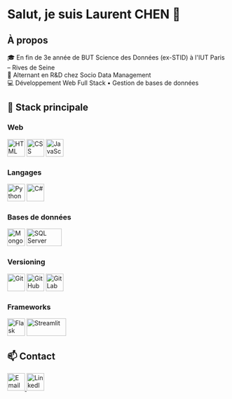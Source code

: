 # Salut, je suis Laurent CHEN 👋


## À propos

🎓 En fin de 3e année de BUT Science des Données (ex-STID) à l'IUT Paris – Rives de Seine  
💼 Alternant en R&D chez Socio Data Management  
💻 Développement Web Full Stack • Gestion de bases de données


## 🔧 Stack principale

### Web
<p align="left">
  <img src="https://cdn.jsdelivr.net/gh/devicons/devicon/icons/html5/html5-original.svg" title="HTML" alt="HTML" width="40" height="40"/>
  <img src="https://cdn.jsdelivr.net/gh/devicons/devicon/icons/css3/css3-original.svg" title="CSS" alt="CSS" width="40" height="40"/>
  <img src="https://cdn.jsdelivr.net/gh/devicons/devicon/icons/javascript/javascript-original.svg" title="JavaScript" alt="JavaScript" width="40" height="40"/>
</p>

### Langages
<p align="left">
  <img src="https://cdn.jsdelivr.net/gh/devicons/devicon/icons/python/python-original.svg" title="Python" alt="Python" width="40" height="40"/>
  <img src="https://cdn.jsdelivr.net/gh/devicons/devicon/icons/csharp/csharp-original.svg" title="C#" alt="C#" width="40" height="40"/>
</p>

### Bases de données
<p align="left">
  <img src="https://cdn.jsdelivr.net/gh/devicons/devicon/icons/mongodb/mongodb-original.svg" title="MongoDB" alt="MongoDB" width="40" height="40"/>
  <img src="https://upload.wikimedia.org/wikipedia/commons/8/87/Sql_data_base_with_logo.png" title="SQL Server" alt="SQL Server" width="80" height="40"/>
</p>

### Versioning
<p align="left">
  <img src="https://cdn.jsdelivr.net/gh/devicons/devicon/icons/git/git-original.svg" title="Git" alt="Git" width="40" height="40"/>
  <img src="https://cdn.jsdelivr.net/gh/devicons/devicon/icons/github/github-original.svg" title="GitHub" alt="GitHub" width="40" height="40"/>
  <img src="https://cdn.jsdelivr.net/gh/devicons/devicon/icons/gitlab/gitlab-original.svg" title="GitLab" alt="GitLab" width="40" height="40"/>
</p>

### Frameworks
<p align="left">
  <img src="https://cdn.jsdelivr.net/gh/devicons/devicon/icons/flask/flask-original.svg" title="Flask" alt="Flask" width="40" height="40"/>
  <img src="https://streamlit.io/images/brand/streamlit-logo-primary-colormark-darktext.svg" title="Streamlit" alt="Streamlit" width="90" height="40"/>
</p>


## 📫 Contact
<p align="left">
  <a href="mailto:laurent.chen.pro@gmail.com" title="Email">
    <img src="https://cdn-icons-png.flaticon.com/512/561/561127.png" alt="Email" width="40" height="40"/>
  </a>
  <a href="https://www.linkedin.com/in/laurent-chen8/" target="_blank" title="LinkedIn">
    <img src="https://cdn.jsdelivr.net/gh/devicons/devicon/icons/linkedin/linkedin-original.svg" alt="LinkedIn" width="40" height="40"/>
  </a>
</p>
